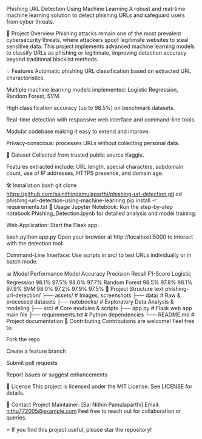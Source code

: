 Phishing URL Detection Using Machine Learning
A robust and real-time machine learning solution to detect phishing URLs and safeguard users from cyber threats.

🚩 Project Overview
Phishing attacks remain one of the most prevalent cybersecurity threats, where attackers spoof legitimate websites to steal sensitive data. This project implements advanced machine learning models to classify URLs as phishing or legitimate, improving detection accuracy beyond traditional blacklist methods.

💡 Features
Automatic phishing URL classification based on extracted URL characteristics.

Multiple machine learning models implemented: Logistic Regression, Random Forest, SVM.

High classification accuracy (up to 98.5%) on benchmark datasets.

Real-time detection with responsive web interface and command-line tools.

Modular codebase making it easy to extend and improve.

Privacy-conscious: processes URLs without collecting personal data.

📂 Dataset
Collected from trusted public source Kaggle.

Features extracted include: URL length, special characters, subdomain count, use of IP addresses, HTTPS presence, and domain age.

🛠️ Installation
bash
git clone https://github.com/sainithinpamulaparthi/phishing-url-detection.git
cd phishing-url-detection-using-machine-learning
pip install -r requirements.txt
🚀 Usage
Jupyter Notebook:
Run the step-by-step notebook Phishing_Detection.ipynb for detailed analysis and model training.

Web Application:
Start the Flask app:

bash
python app.py
Open your browser at http://localhost:5000 to interact with the detection tool.

Command-Line Interface:
Use scripts in src/ to test URLs individually or in batch mode.

📊 Model Performance
Model	Accuracy	Precision	Recall	F1-Score
Logistic Regression	98.1%	97.5%	98.0%	97.7%
Random Forest	98.5%	97.8%	98.1%	97.9%
SVM	98.0%	97.2%	97.9%	97.5%
📁 Project Structure
text
phishing-url-detection/
├── assets/            # Images, screenshots
├── data/              # Raw & processed datasets
├── notebooks/         # Exploratory Data Analysis & modeling
├── src/               # Core modules & scripts
├── app.py             # Flask web app main file
├── requirements.txt   # Python dependencies
└── README.md          # Project documentation
🤝 Contributing
Contributions are welcome! Feel free to:

Fork the repo

Create a feature branch

Submit pull requests

Report issues or suggest enhancements

📃 License
This project is licensed under the MIT License. See LICENSE for details.

🙋 Contact
Project Maintainer: [Sai Nithin Pamulaparthi]
Email: nithu772005@example.com
Feel free to reach out for collaboration or queries.

⭐ If you find this project useful, please star the repository!
